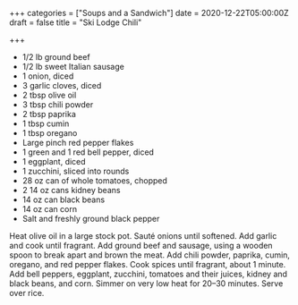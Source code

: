 +++
categories = ["Soups and a Sandwich"]
date = 2020-12-22T05:00:00Z
draft = false
title = "Ski Lodge Chili"

+++
* 1/2 lb ground beef
* 1/2 lb sweet Italian sausage  
* 1 onion, diced  
* 3 garlic cloves, diced  
* 2 tbsp olive oil  
* 3 tbsp chili powder  
* 2 tbsp paprika  
* 1 tbsp cumin  
* 1 tbsp oregano  
* Large pinch red pepper flakes  
* 1 green and 1 red bell pepper, diced  
* 1 eggplant, diced  
* 1 zucchini, sliced into rounds 
* 28 oz can of whole tomatoes, chopped  
* 2 14 oz cans kidney beans  
* 14 oz can black beans  
* 14 oz can corn  
* Salt and freshly ground black pepper

Heat olive oil in a large stock pot. Sauté onions until softened. Add garlic and cook until fragrant. Add ground beef and sausage, using a wooden spoon to break apart and brown the meat. Add chili powder, paprika, cumin, oregano, and red pepper flakes. Cook spices until fragrant, about 1 minute. Add bell peppers, eggplant, zucchini, tomatoes and their juices, kidney and black beans, and corn. Simmer on very low heat for 20–30 minutes. Serve over rice. 